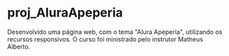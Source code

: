 # proj_AluraApeperia
Desenvolvido uma página web, com o tema "Alura Apeperia", utilizando os recursos responsivos. O curso foi ministrado pelo instrutor Matheus Alberto.
